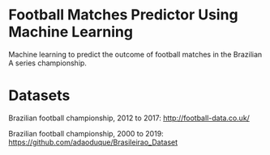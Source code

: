 # Football Matches Predictor Using Machine Learning

Machine learning to predict the outcome of football matches in the Brazilian A series championship.

# Datasets

Brazilian football championship, 2012 to 2017: http://football-data.co.uk/

Brazilian football championship, 2000 to 2019: https://github.com/adaoduque/Brasileirao_Dataset

